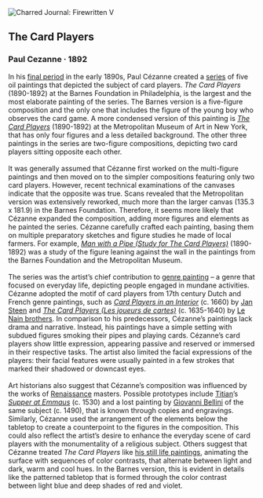 <div class="artwork-of-the-day">
  <div class="container">
    <div class="img-wrapper">
      <img
        src="https://uploads5.wikiart.org/images/paul-cezanne/the-card-players-1892.jpg!Large.jpg"
        alt="Charred Journal: Firewritten V" />
    </div>
    <div class="artwork-detail">
      <div class="artwork-origin"> 
        <h2 class="artwork-name">The Card Players</h2>
        <h3 class="artist">
          Paul Cezanne
                    ·  1892
        </h3>
      </div>
      <p class="description">
        <span class="artwork-description-text ng-binding" ng-bind-html="viewModel.ArtworkOfTheDay.Description | unsafe">In his <a target="_blank" href="https://www.wikiart.org/en/paul-cezanne/all-works#!#filterName:Period_final-period,resultType:masonry">final period</a> in the early 1890s, Paul Cézanne created a <a target="_blank" href="https://www.wikiart.org/en/paul-cezanne/all-works#!#filterName:Series_card-players,resultType:masonry">series</a> of five oil paintings that depicted the subject of card players. <i>The Card Players</i> (1890-1892) at the Barnes Foundation in Philadelphia, is the largest and the most elaborate painting of the series. The Barnes version is a five-figure composition and the only one that includes the figure of the young boy who observes the card game. A more condensed version of this painting is <a target="_blank" href="https://www.wikiart.org/en/paul-cezanne/the-card-players-1893"><i>The Card Players</i></a> (1890-1892) at the Metropolitan Museum of Art in New York, that has only four figures and a less detailed background. The other three paintings in the series are two-figure compositions, depicting two card players sitting opposite each other.<br><br>It was generally assumed that Cézanne first worked on the multi-figure paintings and then moved on to the simpler compositions featuring only two card players. However, recent technical examinations of the canvases indicate that the opposite was true. Scans revealed that the Metropolitan version was extensively reworked, much more than the larger canvas (135.3 x 181.9) in the Barnes Foundation. Therefore, it seems more likely that Cézanne expanded the composition, adding more figures and elements as he painted the series. Cézanne carefully crafted each painting, basing them on multiple preparatory sketches and figure studies he made of local farmers. For example, <a target="_blank" href="https://www.wikiart.org/en/paul-cezanne/man-with-a-pipe-study-for-the-card-players-1890"><i>Man with a Pipe (Study for The Card Players)</i></a> (1890-1892) was a study of the figure leaning against the wall in the paintings from the Barnes Foundation and the Metropolitan Museum.<br><br>The series was the artist’s chief contribution to <a target="_blank" href="https://www.wikiart.org/en/paintings-by-genre/genre-painting">genre painting</a> – a genre that focused on everyday life, depicting people engaged in mundane activities. Cézanne adopted the motif of card players from 17th century Dutch and French genre paintings, such as <a target="_blank" href="https://www.wikiart.org/en/jan-steen/card-players"><i>Card Players in an Interior</i></a> (c. 1660) by <a target="_blank" href="https://www.wikiart.org/en/jan-steen">Jan Steen</a> and <a target="_blank" href="https://www.wikiart.org/en/le-nain-brothers/card-players"><i>The Card Players (Les joueurs de cartes)</i></a> (c. 1635-1640) by <a target="_blank" href="https://www.wikiart.org/en/le-nain-brothers">Le Nain brothers</a>. In comparison to his predecessors, Cézanne’s paintings lack drama and narrative. Instead, his paintings have a simple setting with subdued figures smoking their pipes and playing cards. Cézanne’s card players show little expression, appearing passive and reserved or immersed in their respective tasks. The artist also limited the facial expressions of the players: their facial features were usually painted in a few strokes that marked their shadowed or downcast eyes.<br><br>Art historians also suggest that Cézanne’s composition was influenced by the works of <a target="_blank" href="https://www.wikiart.org/en/artists-by-art-movement/high-renaissance">Renaissance</a> masters. Possible prototypes include <a target="_blank" href="https://www.wikiart.org/en/titian">Titian</a>’s <a target="_blank" href="https://www.wikiart.org/en/titian/supper-at-emmaus"><i>Supper at Emmaus</i></a> (c. 1530) and a lost painting by <a target="_blank" href="https://www.wikiart.org/en/giovanni-bellini">Giovanni Bellini</a> of the same subject (c. 1490), that is known through copies and engravings. Similarly, Cézanne used the arrangement of the elements below the tabletop to create a counterpoint to the figures in the composition. This could also reflect the artist’s desire to enhance the everyday scene of card players with the monumentality of a religious subject. Others suggest that Cézanne treated <i>The Card Players</i> like <a target="_blank" href="https://www.wikiart.org/en/paul-cezanne/all-works#!#filterName:Genre_still-life,resultType:masonry">his still life paintings</a>, animating the surface with sequences of color contrasts, that alternate between light and dark, warm and cool hues. In the Barnes version, this is evident in details like the patterned tabletop that is formed through the color contrast between light blue and deep shades of red and violet.</span>
                        <div class="text-shadow-container" ng-show="showShadow" style=""></div>
      </p>
    </div>
  </div>

</div>
